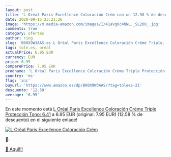 ```yaml
---
layout: post
title: 'L Oréal Paris Excellence Coloración Crèm con un 12.58 % de descuento'
date: 2020-09-15 23:21:26
image: 'https://m.media-amazon.com/images/I/41aVgOc4hNL._SL200_.jpg'
comments: true
category: ofertas
author: ring
slug: 'B00X9W3AAS-es L Oréal Paris Excellence Coloración Crème Triple...'
tags: tole.es, oréal
actualPrice: 6.95 EUR
currency: EUR
price: 6.95
comparePrice: 7.95 EUR
prodname: 'L Oréal Paris Excellence Coloración Crème Triple Protección  Tono: 6.41'
country: 'es'
flag: '🇪🇸'
buyurl: 'https://www.amazon.es/dp/B00X9W3AAS/?tag=tolees-21'
descuento: '12.58'
average: '6.95'
---
```


En este momento está [L Oréal Paris Excellence Coloración Crème Triple Protección  Tono: 6.41](https://www.amazon.es/dp/B00X9W3AAS/?tag=tolees-21) a 6.95 EUR (original: 7.95 EUR) (12.58 %  de descuento) en el siguiente enlace!

[![L Oréal Paris Excellence Coloración Crèm](https://m.media-amazon.com/images/I/41aVgOc4hNL._SL200_.jpg)](https://www.amazon.es/dp/B00X9W3AAS/?tag=tolees-21)

🔎:


[🛒 Aquí!!!](https://www.amazon.es/dp/B00X9W3AAS/?tag=tolees-21)
